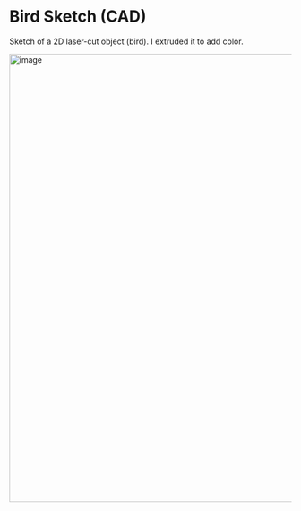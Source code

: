 # Bird Sketch (CAD)

Sketch of a 2D laser-cut object (bird). I extruded it to add color.

<img width="800" alt="image" src="https://github.com/user-attachments/assets/878019ea-761c-4f88-8c6e-bf69a21ab73b">

